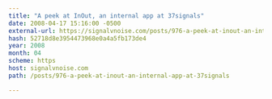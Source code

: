 ```yaml
---
title: "A peek at InOut, an internal app at 37signals"
date: 2008-04-17 15:16:00 -0500
external-url: https://signalvnoise.com/posts/976-a-peek-at-inout-an-internal-app-at-37signals
hash: 52718d8e3954473968e0a4a5fb173de4
year: 2008
month: 04
scheme: https
host: signalvnoise.com
path: /posts/976-a-peek-at-inout-an-internal-app-at-37signals

---
```



